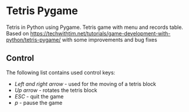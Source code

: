 # Tetris Pygame
Tetris in Python using Pygame.
Tetris game with menu and records table. Based on https://techwithtim.net/tutorials/game-development-with-python/tetris-pygame/ with some improvements and bug fixes

## Control

The following list contains used control keys:

* *Left and right arrow* - used for the moving of a tetris block
* *Up arrow*  - rotates the tetris block
* *ESC*      - quit the game
* *p*        - pause the game
